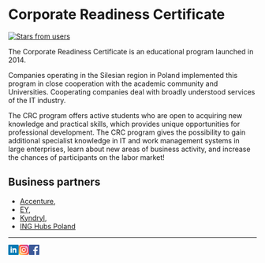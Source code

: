 # Corporate Readiness Certificate

[![Stars from users](https://img.shields.io/github/stars/crcep?label=Stars%20from%20users&style=social)](https://github.com/crcep) 

The Corporate Readiness Certificate is an educational program launched in 2014.

Companies operating in the Silesian region in Poland implemented this program in close cooperation with the academic community and Universities. Cooperating companies deal with broadly understood services of the IT industry.

The CRC program offers active students who are open to acquiring new knowledge and practical skills, which provides unique opportunities for professional development.
The CRC program gives the possibility to gain additional specialist knowledge in IT and work management systems in large enterprises, learn about new areas of business activity, and increase the chances of participants on the labor market!

## Business partners
- [Accenture](https://www.accenture.com), 
- [EY](https://www.ey.com), 
- [Kyndryl](https://www.kyndryl.com), 
- [ING Hubs Poland](https://inghubspoland.com/en)

---

<a href="https://www.linkedin.com/company/corporate-readiness-certificate"><img align="left" src="https://raw.githubusercontent.com/crcep/.github/main/images/linkedin.png" alt="CRC | LinkedIn" width="21px"/></a>

<a href="https://www.instagram.com/program_crc/"><img align="left" src="https://raw.githubusercontent.com/crcep/.github/main/images/instagram.png" alt="CRC | Instagram" width="21px"/></a>

<a href="https://m.facebook.com/ProgramCRC/"><img align="left" src="https://raw.githubusercontent.com/crcep/.github/main/images/facebook.png" alt="CRC | Facebook" width="21px"/></a>

